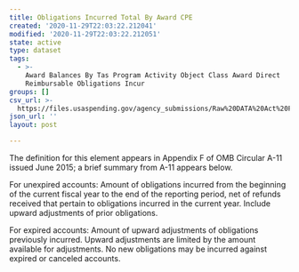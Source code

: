```yaml
---
title: Obligations Incurred Total By Award CPE
created: '2020-11-29T22:03:22.212041'
modified: '2020-11-29T22:03:22.212051'
state: active
type: dataset
tags:
  - >-
    Award Balances By Tas Program Activity Object Class Award Direct
    Reimbursable Obligations Incur
groups: []
csv_url: >-
  https://files.usaspending.gov/agency_submissions/Raw%20DATA%20Act%20Files/index.html
json_url: ''
layout: post

---
```

The definition for this element appears in Appendix F of OMB Circular A-11 issued June 2015; a brief summary from A-11 appears below. 

For unexpired accounts:
Amount of obligations incurred from the beginning of the current fiscal year to the end of the reporting period, net of refunds received that pertain to obligations incurred in the current year. Include upward adjustments of prior obligations. 

For expired accounts:
Amount of upward adjustments of obligations previously incurred. Upward adjustments are limited by the amount available for adjustments. No new obligations may be incurred against expired or canceled accounts.
